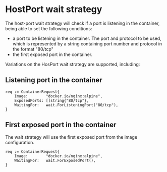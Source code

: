 # HostPort wait strategy

The host-port wait strategy will check if a port is listening in the container, being able to set the following conditions:

- a port to be listening in the container. The port and protocol to be used, which is represented by a string containing port number and protocol in the format "80/tcp"
- the first exposed port in the container.

Variations on the HosPort wait strategy are supported, including:

## Listening port in the container

```golang
req := ContainerRequest{
    Image:        "docker.io/nginx:alpine",
    ExposedPorts: []string{"80/tcp"},
    WaitingFor:   wait.ForListeningPort("80/tcp"),
}
```

## First exposed port in the container

The wait strategy will use the first exposed port from the image configuration.

```golang
req := ContainerRequest{
    Image:        "docker.io/nginx:alpine",
    WaitingFor:   wait.ForExposedPort(),
}
```
